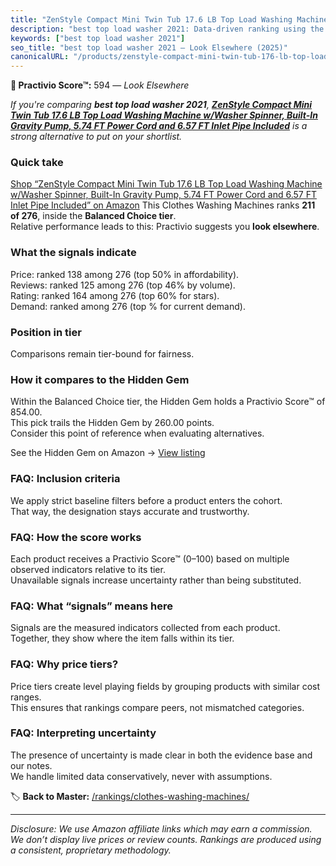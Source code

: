 ```yaml
---
title: "ZenStyle Compact Mini Twin Tub 17.6 LB Top Load Washing Machine w/Washer Spinner, Built-In Gravity Pump, 5.74 FT Power Cord and 6.57 FT Inlet Pipe Included"
description: "best top load washer 2021: Data-driven ranking using the Practivio Score™. Positioned by quality, value, demand, findability, momentum."
keywords: ["best top load washer 2021"]
seo_title: "best top load washer 2021 — Look Elsewhere (2025)"
canonicalURL: "/products/zenstyle-compact-mini-twin-tub-176-lb-top-load-washing-machine-wwasher-spinner-built-in-gravity-pump-574-ft-power-cord-and-657-ft-inlet-pipe-included-B07G8XY7RF/"
---
```


**🚫 Practivio Score™:** 594 — _Look Elsewhere_


*If you're comparing **best top load washer 2021**, **[ZenStyle Compact Mini Twin Tub 17.6 LB Top Load Washing Machine w/Washer Spinner, Built-In Gravity Pump, 5.74 FT Power Cord and 6.57 FT Inlet Pipe Included](https://www.amazon.com/dp/B07G8XY7RF?tag=practivio-20)** is a strong alternative to put on your shortlist.*
### Quick take
[Shop “ZenStyle Compact Mini Twin Tub 17.6 LB Top Load Washing Machine w/Washer Spinner, Built-In Gravity Pump, 5.74 FT Power Cord and 6.57 FT Inlet Pipe Included” on Amazon](https://www.amazon.com/dp/B07G8XY7RF?tag=practivio-20)
This Clothes Washing Machines ranks **211 of 276**, inside the **Balanced Choice tier**.  
Relative performance leads to this: Practivio suggests you **look elsewhere**.

### What the signals indicate
Price: ranked 138 among 276 (top 50% in affordability).  
Reviews: ranked 125 among 276 (top 46% by volume).  
Rating: ranked 164 among 276 (top 60% for stars).  
Demand: ranked  among 276 (top % for current demand).

### Position in tier
Comparisons remain tier-bound for fairness.

### How it compares to the Hidden Gem
Within the Balanced Choice tier, the Hidden Gem holds a Practivio Score™ of 854.00.  
This pick trails the Hidden Gem by 260.00 points.  
Consider this point of reference when evaluating alternatives.  

See the Hidden Gem on Amazon → [View listing](https://www.amazon.com/dp/B09YLKMHLH?tag=practivio-20)

### FAQ: Inclusion criteria
We apply strict baseline filters before a product enters the cohort.  
That way, the designation stays accurate and trustworthy.

### FAQ: How the score works
Each product receives a Practivio Score™ (0–100) based on multiple observed indicators relative to its tier.  
Unavailable signals increase uncertainty rather than being substituted.

### FAQ: What “signals” means here
Signals are the measured indicators collected from each product.  
Together, they show where the item falls within its tier.

### FAQ: Why price tiers?
Price tiers create level playing fields by grouping products with similar cost ranges.  
This ensures that rankings compare peers, not mismatched categories.

### FAQ: Interpreting uncertainty
The presence of uncertainty is made clear in both the evidence base and our notes.  
We handle limited data conservatively, never with assumptions.


🏷️ **Back to Master:** [/rankings/clothes-washing-machines/](/rankings/clothes-washing-machines/)

---
_Disclosure: We use Amazon affiliate links which may earn a commission. We don’t display live prices or review counts. Rankings are produced using a consistent, proprietary methodology._
